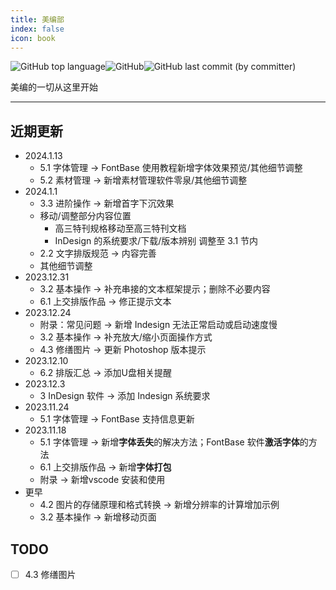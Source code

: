 ```yaml
---
title: 美编部
index: false
icon: book
---
```


![GitHub top language](https://img.shields.io/github/languages/top/szhhwh/jingji_TSreference_vue)![GitHub](https://img.shields.io/github/license/szhhwh/jingji_TSreference_vue)![GitHub last commit (by committer)](https://img.shields.io/github/last-commit/szhhwh/jingji_TSreference_vue)

美编的一切从这里开始

---

## 近期更新
- 2024.1.13
  - 5.1 字体管理 -> FontBase 使用教程新增字体效果预览/其他细节调整
  - 5.2 素材管理 -> 新增素材管理软件零泉/其他细节调整
- 2024.1.1
  - 3.3 进阶操作 -> 新增首字下沉效果
  - 移动/调整部分内容位置
    - 高三特刊规格移动至高三特刊文档
    - InDesign 的系统要求/下载/版本辨别 调整至 3.1 节内
  - 2.2 文字排版规范 -> 内容完善
  - 其他细节调整
- 2023.12.31
  - 3.2 基本操作 -> 补充串接的文本框架提示；删除不必要内容
  - 6.1 上交排版作品 -> 修正提示文本
- 2023.12.24
  - 附录：常见问题 -> 新增 Indesign 无法正常启动或启动速度慢
  - 3.2 基本操作 -> 补充放大/缩小页面操作方式
  - 4.3 修缮图片 -> 更新 Photoshop 版本提示
- 2023.12.10
  - 6.2 排版汇总 -> 添加U盘相关提醒
- 2023.12.3
  - 3 InDesign 软件 -> 添加 Indesign 系统要求
- 2023.11.24
  - 5.1 字体管理 -> FontBase 支持信息更新
- 2023.11.18
  - 5.1 字体管理 -> 新增**字体丢失**的解决方法；FontBase 软件**激活字体**的方法
  - 6.1 上交排版作品 -> 新增**字体打包**
  - 附录 -> 新增vscode 安装和使用
- 更早
  - 4.2 图片的存储原理和格式转换 -> 新增分辨率的计算增加示例
  - 3.2 基本操作 -> 新增移动页面

## TODO
- [ ] 4.3 修缮图片

